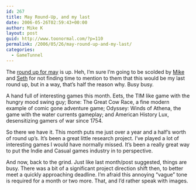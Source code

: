 ```yaml
---
id: 267
title: May Round-Up, and my last
date: 2006-05-26T02:59:43+00:00
author: Mike K
layout: post
guid: http://www.toonormal.com/?p=110
permalink: /2006/05/26/may-round-up-and-my-last/
categories:
  - GameTunnel
---
```

The [round up for may](http://www.gametunnel.com/articles.php?id=477) is up. Heh, I&#8217;m sure I&#8217;m going to be scolded by [Mike](http://www.hamumu.com) and [Seth](http://www.rtsoft.com) for not finding time to mention to them that this would be my last round up, but in a way, that&#8217;s half the reason why. Busy busy.

A hand full of interesting games this month. Eets, the TIM like game with the hungry mood swing guy; Bone: The Great Cow Race, a fine modern example of comic gone adventure game; Odyssey: Winds of Athena, the game with the water currents gameplay; and American History Lux, desensitizing gamers of war since 1754.

So there we have it. This month puts me just over a year and a half&#8217;s worth of round up&#8217;s. It&#8217;s been a great little research project. I&#8217;ve played a lot of interesting games I would have normally missed. It&#8217;s been a really great way to put the Indie and Casual games industry in to perspective.

And now, back to the grind. Just like last month/post suggested, things are busy. There was a bit of a significant project direction shift then, to better meet a quickly approaching deadline. I&#8217;m afraid this annoying &#8220;vague&#8221; tone is required for a month or two more. That, and I&#8217;d rather speak with images.